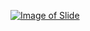 [![Image of Slide](http://image.slidesharecdn.com/filesandfilehandlinginc-160330191730/95/unit-10-files-and-file-handling-in-c-1-638.jpg?cb=1459365805)](http://www.ashimlamichhane.com.np/2016/08/unit-10-files-and-file-handling-in-c/)